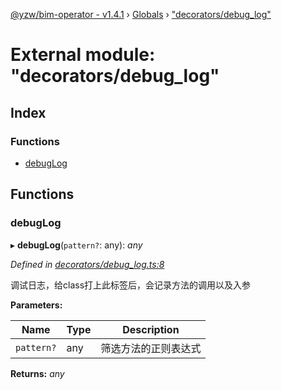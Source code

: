 [@yzw/bim-operator - v1.4.1](../README.md) › [Globals](../globals.md) › ["decorators/debug_log"](_decorators_debug_log_.md)

# External module: "decorators/debug_log"

## Index

### Functions

* [debugLog](_decorators_debug_log_.md#debuglog)

## Functions

###  debugLog

▸ **debugLog**(`pattern?`: any): *any*

*Defined in [decorators/debug_log.ts:8](https://github.com/youkaisteve/bim-operator/blob/721f095/src/decorators/debug_log.ts#L8)*

调试日志，给class打上此标签后，会记录方法的调用以及入参

**Parameters:**

Name | Type | Description |
------ | ------ | ------ |
`pattern?` | any | 筛选方法的正则表达式  |

**Returns:** *any*
